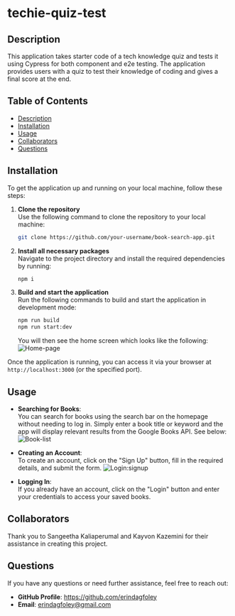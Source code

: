 # techie-quiz-test

## Description
This application takes starter code of a tech knowledge quiz and tests it using Cypress for both component and e2e testing. The application provides users with a quiz to test their knowledge of coding and gives a final score at the end. 

## Table of Contents
- [Description](#description)
- [Installation](#installation)
- [Usage](#usage)
- [Collaborators](#collaborators)
- [Questions](#questions)




## Installation
To get the application up and running on your local machine, follow these steps:

1. **Clone the repository**  
   Use the following command to clone the repository to your local machine:
   ```bash
   git clone https://github.com/your-username/book-search-app.git
   ```

2. **Install all necessary packages**  
   Navigate to the project directory and install the required dependencies by running:
   ```bash
   npm i
   ```

3. **Build and start the application**  
   Run the following commands to build and start the application in development mode:
   ```bash
   npm run build
   npm run start:dev
   ```
   You will then see the home screen which looks like the following:
   ![Home-page](https://github.com/user-attachments/assets/76f3aefc-bdc6-499a-8a0b-e18079ac1c15)
   
Once the application is running, you can access it via your browser at `http://localhost:3000` (or the specified port).

## Usage
- **Searching for Books**:  
  You can search for books using the search bar on the homepage without needing to log in. Simply enter a book title or keyword and the app will display relevant results from the Google Books API. See below:
![Book-list](https://github.com/user-attachments/assets/1d0ca468-e88f-40b2-b163-350ec9d3f0db)

- **Creating an Account**:  
  To create an account, click on the "Sign Up" button, fill in the required details, and submit the form.
![Login:signup](https://github.com/user-attachments/assets/442a6ff6-9d09-499a-a50d-55c499b06b7a)

- **Logging In**:  
  If you already have an account, click on the "Login" button and enter your credentials to access your saved books.


## Collaborators
Thank you to Sangeetha Kaliaperumal and Kayvon Kazemini for their assistance in creating this project.

## Questions
If you have any questions or need further assistance, feel free to reach out:
- **GitHub Profile**: https://github.com/erindagfoley  
- **Email**: erindagfoley@gmail.com  
